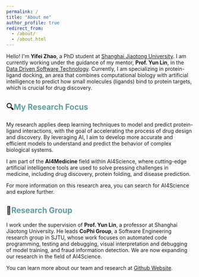 ```yaml
---
permalink: /
title: "About me"
author_profile: true
redirect_from: 
  - /about/
  - /about.html
---
```

Hello! I'm **Yifei Zhao**, a PhD student at [Shanghai Jiaotong University](https://en.sjtu.edu.cn/). I am currently working under the guidance of my mentor, **Prof. Yun Lin**, in the [Data Driven Software Technology](https://ddst.sjtu.edu.cn/). Currently, I am specializing in protein-ligand docking, an area that combines computational biology with artificial intelligence to predict how small molecules (ligands) bind to protein targets, which is crucial for drug discovery.

## 🔍<span style="color: #5f9ea0;">My Research Focus</span>
My research applies deep learning techniques to model and predict protein-ligand interactions, with the goal of accelerating the process of drug design and discovery. By leveraging AI, I aim to develop more accurate and efficient models to understand and predict the behavior of complex biological systems.

I am part of the **AI4Medicine** field within AI4Science, where cutting-edge artificial intelligence tools are used to solve pressing challenges in medicine, including drug discovery, protein folding, and disease prediction. 

For more information on this research area, you can search for AI4Science and explore further.

## 📌<span style="color: #5f9ea0;">Research Group</span>
I work under the supervision of **Prof. Yun Lin**, a professor at Shanghai Jiaotong University. He leads **CoPhi Group**, a Software Engineering research group in SJTU, whose work focuses on automated code programming, testing and debugging, visual interpretation and debugging of model training, and fraud information detection. We are now expanding our research in the field of AI4Science.

You can learn more about our team and research at [Github Website](https://github.com/code-philia).

